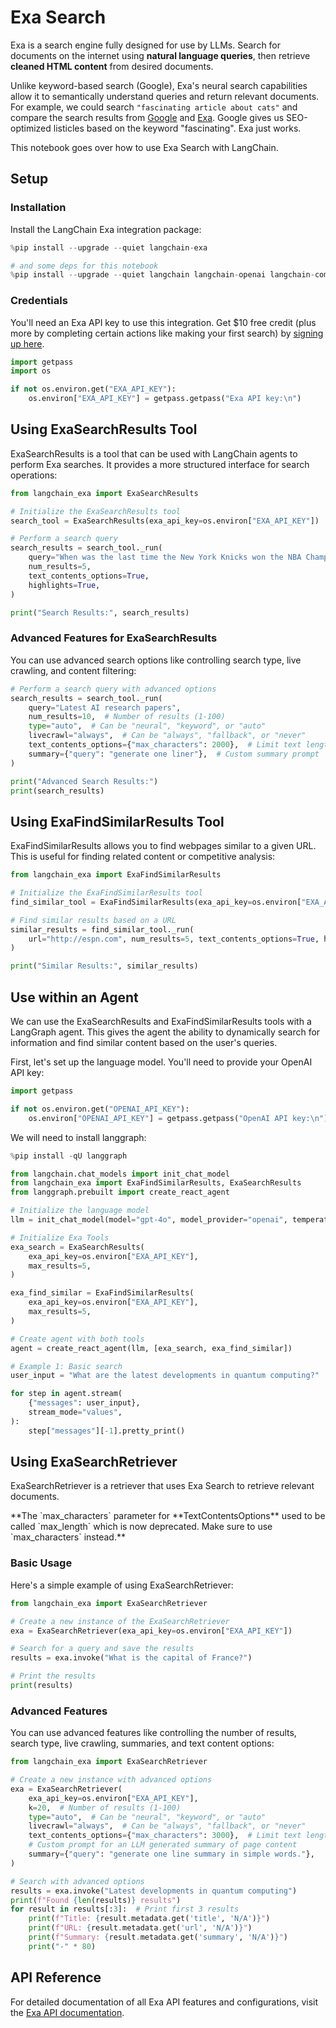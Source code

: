 # Exa Search

Exa is a search engine fully designed for use by LLMs. Search for documents on the internet using **natural language queries**, then retrieve **cleaned HTML content** from desired documents.

Unlike keyword-based search (Google), Exa's neural search capabilities allow it to semantically understand queries and return relevant documents. For example, we could search `"fascinating article about cats"` and compare the search results from [Google](https://www.google.com/search?q=fascinating+article+about+cats) and [Exa](https://search.exa.ai/search?q=fascinating%20article%20about%20cats&autopromptString=Here%20is%20a%20fascinating%20article%20about%20cats%3A). Google gives us SEO-optimized listicles based on the keyword "fascinating". Exa just works.

This notebook goes over how to use Exa Search with LangChain.

## Setup

### Installation

Install the LangChain Exa integration package:


```python
%pip install --upgrade --quiet langchain-exa 

# and some deps for this notebook
%pip install --upgrade --quiet langchain langchain-openai langchain-community
```

### Credentials

You'll need an Exa API key to use this integration. Get $10 free credit (plus more by completing certain actions like making your first search) by [signing up here](https://dashboard.exa.ai/).


```python
import getpass
import os

if not os.environ.get("EXA_API_KEY"):
    os.environ["EXA_API_KEY"] = getpass.getpass("Exa API key:\n")
```

## Using ExaSearchResults Tool

ExaSearchResults is a tool that can be used with LangChain agents to perform Exa searches. It provides a more structured interface for search operations:


```python
from langchain_exa import ExaSearchResults

# Initialize the ExaSearchResults tool
search_tool = ExaSearchResults(exa_api_key=os.environ["EXA_API_KEY"])

# Perform a search query
search_results = search_tool._run(
    query="When was the last time the New York Knicks won the NBA Championship?",
    num_results=5,
    text_contents_options=True,
    highlights=True,
)

print("Search Results:", search_results)
```

### Advanced Features for ExaSearchResults

You can use advanced search options like controlling search type, live crawling, and content filtering:


```python
# Perform a search query with advanced options
search_results = search_tool._run(
    query="Latest AI research papers",
    num_results=10,  # Number of results (1-100)
    type="auto",  # Can be "neural", "keyword", or "auto"
    livecrawl="always",  # Can be "always", "fallback", or "never"
    text_contents_options={"max_characters": 2000},  # Limit text length
    summary={"query": "generate one liner"},  # Custom summary prompt
)

print("Advanced Search Results:")
print(search_results)
```

## Using ExaFindSimilarResults Tool

ExaFindSimilarResults allows you to find webpages similar to a given URL. This is useful for finding related content or competitive analysis:


```python
from langchain_exa import ExaFindSimilarResults

# Initialize the ExaFindSimilarResults tool
find_similar_tool = ExaFindSimilarResults(exa_api_key=os.environ["EXA_API_KEY"])

# Find similar results based on a URL
similar_results = find_similar_tool._run(
    url="http://espn.com", num_results=5, text_contents_options=True, highlights=True
)

print("Similar Results:", similar_results)
```

## Use within an Agent

We can use the ExaSearchResults and ExaFindSimilarResults tools with a LangGraph agent. This gives the agent the ability to dynamically search for information and find similar content based on the user's queries.

First, let's set up the language model. You'll need to provide your OpenAI API key:


```python
import getpass

if not os.environ.get("OPENAI_API_KEY"):
    os.environ["OPENAI_API_KEY"] = getpass.getpass("OpenAI API key:\n")
```

We will need to install langgraph:


```python
%pip install -qU langgraph
```


```python
from langchain.chat_models import init_chat_model
from langchain_exa import ExaFindSimilarResults, ExaSearchResults
from langgraph.prebuilt import create_react_agent

# Initialize the language model
llm = init_chat_model(model="gpt-4o", model_provider="openai", temperature=0)

# Initialize Exa Tools
exa_search = ExaSearchResults(
    exa_api_key=os.environ["EXA_API_KEY"],
    max_results=5,
)

exa_find_similar = ExaFindSimilarResults(
    exa_api_key=os.environ["EXA_API_KEY"],
    max_results=5,
)

# Create agent with both tools
agent = create_react_agent(llm, [exa_search, exa_find_similar])

# Example 1: Basic search
user_input = "What are the latest developments in quantum computing?"

for step in agent.stream(
    {"messages": user_input},
    stream_mode="values",
):
    step["messages"][-1].pretty_print()
```

## Using ExaSearchRetriever

ExaSearchRetriever is a retriever that uses Exa Search to retrieve relevant documents.

<Note>
**The `max_characters` parameter for **TextContentsOptions** used to be called `max_length` which is now deprecated. Make sure to use `max_characters` instead.**


</Note>

### Basic Usage

Here's a simple example of using ExaSearchRetriever:


```python
from langchain_exa import ExaSearchRetriever

# Create a new instance of the ExaSearchRetriever
exa = ExaSearchRetriever(exa_api_key=os.environ["EXA_API_KEY"])

# Search for a query and save the results
results = exa.invoke("What is the capital of France?")

# Print the results
print(results)
```

### Advanced Features

You can use advanced features like controlling the number of results, search type, live crawling, summaries, and text content options:


```python
from langchain_exa import ExaSearchRetriever

# Create a new instance with advanced options
exa = ExaSearchRetriever(
    exa_api_key=os.environ["EXA_API_KEY"],
    k=20,  # Number of results (1-100)
    type="auto",  # Can be "neural", "keyword", or "auto"
    livecrawl="always",  # Can be "always", "fallback", or "never"
    text_contents_options={"max_characters": 3000},  # Limit text length
    # Custom prompt for an LLM generated summary of page content
    summary={"query": "generate one line summary in simple words."},
)

# Search with advanced options
results = exa.invoke("Latest developments in quantum computing")
print(f"Found {len(results)} results")
for result in results[:3]:  # Print first 3 results
    print(f"Title: {result.metadata.get('title', 'N/A')}")
    print(f"URL: {result.metadata.get('url', 'N/A')}")
    print(f"Summary: {result.metadata.get('summary', 'N/A')}")
    print("-" * 80)
```

## API Reference

For detailed documentation of all Exa API features and configurations, visit the [Exa API documentation](https://docs.exa.ai/).
